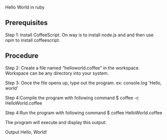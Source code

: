 Hello World in ruby

Prerequisites
-------------
Step 1: Install CoffeeScript.
        On way is to install node.js and and then use npm to install coffeescript.

Procedure
-----------
Step 2: Create a file named “helloworld.coffee” in the workspace. Workspace can be any directory into your system.

Step 3: Once the file opens up, type out the program.
ex: console.log 'Hello, world'

Step 4:Compile the program with following command
$ coffee -c HelloWorld.coffee

Step 4:Run the program with following command
$ coffee HelloWorld.coffee

The program will execute and display this output:

Output
Hello, World!
